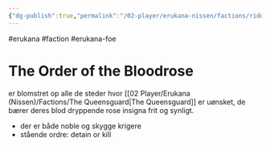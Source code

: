 ```yaml
---
{"dg-publish":true,"permalink":"/02-player/erukana-nissen/factions/ridderne-af-blodrosen/"}
---
```


#erukana #faction #erukana-foe

# The Order of the Bloodrose
er blomstret op alle de steder hvor [[02 Player/Erukana (Nissen)/Factions/The Queensguard\|The Queensguard]] er uønsket, de bærer deres blod dryppende rose insigna frit og synligt.
- der er både noble og skygge krigere
- stående ordre: detain or kill 

